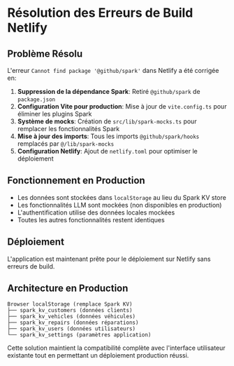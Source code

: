 # Résolution des Erreurs de Build Netlify

## Problème Résolu
L'erreur `Cannot find package '@github/spark'` dans Netlify a été corrigée en:

1. **Suppression de la dépendance Spark**: Retiré `@github/spark` de `package.json`
2. **Configuration Vite pour production**: Mise à jour de `vite.config.ts` pour éliminer les plugins Spark
3. **Système de mocks**: Création de `src/lib/spark-mocks.ts` pour remplacer les fonctionnalités Spark
4. **Mise à jour des imports**: Tous les imports `@github/spark/hooks` remplacés par `@/lib/spark-mocks`
5. **Configuration Netlify**: Ajout de `netlify.toml` pour optimiser le déploiement

## Fonctionnement en Production
- Les données sont stockées dans `localStorage` au lieu du Spark KV store
- Les fonctionnalités LLM sont mockées (non disponibles en production)
- L'authentification utilise des données locales mockées
- Toutes les autres fonctionnalités restent identiques

## Déploiement
L'application est maintenant prête pour le déploiement sur Netlify sans erreurs de build.

## Architecture en Production
```
Browser localStorage (remplace Spark KV)
├── spark_kv_customers (données clients)
├── spark_kv_vehicles (données véhicules)
├── spark_kv_repairs (données réparations)
├── spark_kv_users (données utilisateurs)
└── spark_kv_settings (paramètres application)
```

Cette solution maintient la compatibilité complète avec l'interface utilisateur existante tout en permettant un déploiement production réussi.